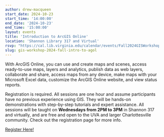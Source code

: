 ```yaml
---
author: drew-macqueen
start_date: 2024-10-23	
start_time: '14:00:00'
end_date: '2024-10-23'
end_time: '15:00:00'
layout: events
title: 'Introduction to ArcGIS Online'
location: 'Shannon Library 317 and Virtual'
rsvp: "https://cal.lib.virginia.edu/calendar/events/Fall2024GISWorkshop7"
slug: gis-workshop-2024-fall-intro-to-agol
---
```


With ArcGIS Online, you can use and create maps and scenes, access ready-to-use maps, layers and analytics, publish data as web layers, collaborate and share, access maps from any device, make maps with your Microsoft Excel data, customize the ArcGIS Online website, and view status reports. 

Registration is required. All sessions are one hour and assume participants have no previous experience using GIS. They will be hands-on demonstrations with step-by-step tutorials and expert assistance.  All sessions will be taught on **Wednesdays from 2PM to 3PM** in Shannon 317 and virtually, and are free and open to the UVA and larger Charlottesville community. Check out the registration page for more info. 

[Register Here!](https://cal.lib.virginia.edu/calendar/events/Fall2024GISWorkshop7)
